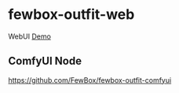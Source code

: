 # fewbox-outfit-web
WebUI [Demo](https://tryon.fewbox.com)


## ComfyUI Node
https://github.com/FewBox/fewbox-outfit-comfyui
